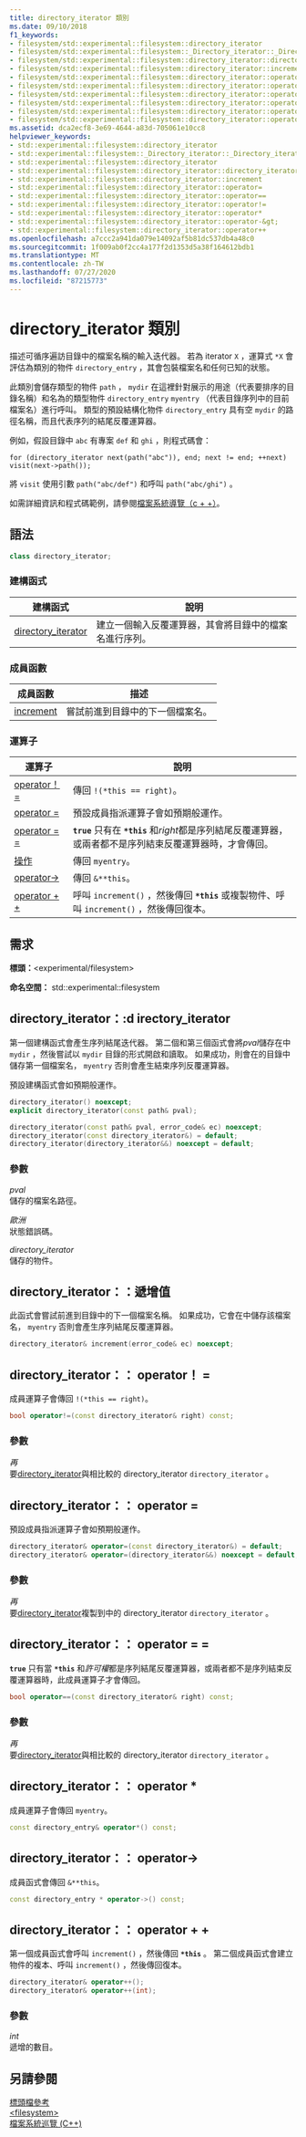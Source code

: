 ```yaml
---
title: directory_iterator 類別
ms.date: 09/10/2018
f1_keywords:
- filesystem/std::experimental::filesystem::directory_iterator
- filesystem/std::experimental::filesystem::_Directory_iterator::_Directory_iterator
- filesystem/std::experimental::filesystem::directory_iterator::directory_iterator
- filesystem/std::experimental::filesystem::directory_iterator::increment
- filesystem/std::experimental::filesystem::directory_iterator::operator=
- filesystem/std::experimental::filesystem::directory_iterator::operator==
- filesystem/std::experimental::filesystem::directory_iterator::operator!=
- filesystem/std::experimental::filesystem::directory_iterator::operator*
- filesystem/std::experimental::filesystem::directory_iterator::operator-&gt;
- filesystem/std::experimental::filesystem::directory_iterator::operator++
ms.assetid: dca2ecf8-3e69-4644-a83d-705061e10cc8
helpviewer_keywords:
- std::experimental::filesystem::directory_iterator
- std::experimental::filesystem::_Directory_iterator::_Directory_iterator
- std::experimental::filesystem::directory_iterator
- std::experimental::filesystem::directory_iterator::directory_iterator
- std::experimental::filesystem::directory_iterator::increment
- std::experimental::filesystem::directory_iterator::operator=
- std::experimental::filesystem::directory_iterator::operator==
- std::experimental::filesystem::directory_iterator::operator!=
- std::experimental::filesystem::directory_iterator::operator*
- std::experimental::filesystem::directory_iterator::operator-&gt;
- std::experimental::filesystem::directory_iterator::operator++
ms.openlocfilehash: a7ccc2a941da079e14092af5b81dc537db4a48c0
ms.sourcegitcommit: 1f009ab0f2cc4a177f2d1353d5a38f164612bdb1
ms.translationtype: MT
ms.contentlocale: zh-TW
ms.lasthandoff: 07/27/2020
ms.locfileid: "87215773"
---
```

# <a name="directory_iterator-class"></a>directory_iterator 類別

描述可循序遍訪目錄中的檔案名稱的輸入迭代器。 若為 iterator `X` ，運算式 `*X` 會評估為類別的物件 `directory_entry` ，其會包裝檔案名和任何已知的狀態。

此類別會儲存類型的物件 `path` ， `mydir` 在這裡針對展示的用途（代表要排序的目錄名稱）和名為的類型物件 `directory_entry` `myentry` （代表目錄序列中的目前檔案名）進行呼叫。 類型的預設結構化物件 `directory_entry` 具有空 `mydir` 的路徑名稱，而且代表序列的結尾反覆運算器。

例如，假設目錄中 `abc` 有專案 `def` 和 `ghi` ，則程式碼會：

`for (directory_iterator next(path("abc")), end; next != end; ++next)     visit(next->path());`

將 `visit` 使用引數 `path("abc/def")` 和呼叫 `path("abc/ghi")` 。

如需詳細資訊和程式碼範例，請參閱[檔案系統導覽（c + +）](../standard-library/file-system-navigation.md)。

## <a name="syntax"></a>語法

```cpp
class directory_iterator;
```

### <a name="constructors"></a>建構函式

|建構函式|說明|
|-|-|
|[directory_iterator](#directory_iterator)|建立一個輸入反覆運算器，其會將目錄中的檔案名進行序列。|

### <a name="member-functions"></a>成員函數

|成員函數|描述|
|-|-|
|[increment](#increment)|嘗試前進到目錄中的下一個檔案名。|

### <a name="operators"></a>運算子

|運算子|說明|
|-|-|
|[operator！ =](#op_neq)|傳回 `!(*this == right)`。|
|[operator =](#op_as)|預設成員指派運算子會如預期般運作。|
|[operator = =](#op_eq)|**`true`** 只有在 **`*this`** 和*right*都是序列結尾反覆運算器，或兩者都不是序列結束反覆運算器時，才會傳回。|
|[操作](#op_star)|傳回 `myentry`。|
|[operator->](#op_cast)|傳回 `&**this`。|
|[operator + +](#op_increment)|呼叫 `increment()` ，然後傳回 **`*this`** 或複製物件、呼叫 `increment()` ，然後傳回復本。|

## <a name="requirements"></a>需求

**標頭：**\<experimental/filesystem>

**命名空間：** std::experimental::filesystem

## <a name="directory_iteratordirectory_iterator"></a><a name="directory_iterator"></a>directory_iterator：:d irectory_iterator

第一個建構函式會產生序列結尾迭代器。 第二個和第三個函式會將*pval*儲存在中 `mydir` ，然後嘗試以 `mydir` 目錄的形式開啟和讀取。 如果成功，則會在的目錄中儲存第一個檔案名， `myentry` 否則會產生結束序列反覆運算器。

預設建構函式會如預期般運作。

```cpp
directory_iterator() noexcept;
explicit directory_iterator(const path& pval);

directory_iterator(const path& pval, error_code& ec) noexcept;
directory_iterator(const directory_iterator&) = default;
directory_iterator(directory_iterator&&) noexcept = default;
```

### <a name="parameters"></a>參數

*pval*\
儲存的檔案名路徑。

*歐洲*\
狀態錯誤碼。

*directory_iterator*\
儲存的物件。

## <a name="directory_iteratorincrement"></a><a name="increment"></a>directory_iterator：：遞增值

此函式會嘗試前進到目錄中的下一個檔案名稱。 如果成功，它會在中儲存該檔案名， `myentry` 否則會產生序列結尾反覆運算器。

```cpp
directory_iterator& increment(error_code& ec) noexcept;
```

## <a name="directory_iteratoroperator"></a><a name="op_neq"></a>directory_iterator：： operator！ =

成員運算子會傳回 `!(*this == right)`。

```cpp
bool operator!=(const directory_iterator& right) const;
```

### <a name="parameters"></a>參數

*再*\
要[directory_iterator](../standard-library/directory-iterator-class.md)與相比較的 directory_iterator `directory_iterator` 。

## <a name="directory_iteratoroperator"></a><a name="op_as"></a>directory_iterator：： operator =

預設成員指派運算子會如預期般運作。

```cpp
directory_iterator& operator=(const directory_iterator&) = default;
directory_iterator& operator=(directory_iterator&&) noexcept = default;
```

### <a name="parameters"></a>參數

*再*\
要[directory_iterator](../standard-library/directory-iterator-class.md)複製到中的 directory_iterator `directory_iterator` 。

## <a name="directory_iteratoroperator"></a><a name="op_eq"></a>directory_iterator：： operator = =

**`true`** 只有當 **`*this`** 和*許可權*都是序列結尾反覆運算器，或兩者都不是序列結束反覆運算器時，此成員運算子才會傳回。

```cpp
bool operator==(const directory_iterator& right) const;
```

### <a name="parameters"></a>參數

*再*\
要[directory_iterator](../standard-library/directory-iterator-class.md)與相比較的 directory_iterator `directory_iterator` 。

## <a name="directory_iteratoroperator"></a><a name="op_star"></a>directory_iterator：： operator *

成員運算子會傳回 `myentry`。

```cpp
const directory_entry& operator*() const;
```

## <a name="directory_iteratoroperator-"></a><a name="op_cast"></a>directory_iterator：： operator->

成員函式會傳回 `&**this`。

```cpp
const directory_entry * operator->() const;
```

## <a name="directory_iteratoroperator"></a><a name="op_increment"></a>directory_iterator：： operator + +

第一個成員函式會呼叫 `increment()` ，然後傳回 **`*this`** 。 第二個成員函式會建立物件的複本、呼叫 `increment()` ，然後傳回復本。

```cpp
directory_iterator& operator++();
directory_iterator& operator++(int);
```

### <a name="parameters"></a>參數

*int*\
遞增的數目。

## <a name="see-also"></a>另請參閱

[標頭檔參考](../standard-library/cpp-standard-library-header-files.md)\
[\<filesystem>](../standard-library/filesystem.md)\
[檔案系統巡覽 (C++)](../standard-library/file-system-navigation.md)
